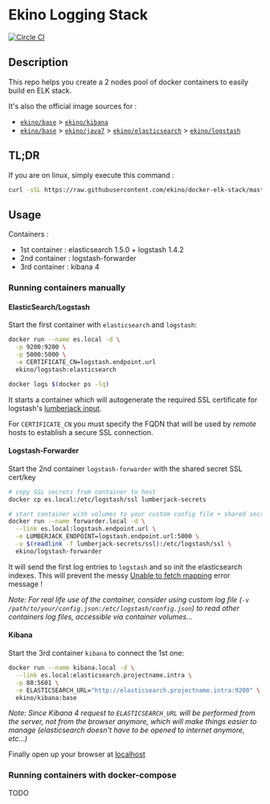 # Ekino Logging Stack

[![Circle CI](https://circleci.com/gh/ekino/docker-elk-stack.svg?style=svg)](https://circleci.com/gh/ekino/docker-elk-stack)

## Description

This repo helps you create a 2 nodes pool of docker containers to easily build
en ELK stack.

It's also the official image sources for :
* [`ekino/base`](https://registry.hub.docker.com/u/ekino/base/) > [`ekino/kibana`](https://registry.hub.docker.com/u/ekino/kibana/)
* [`ekino/base`](https://registry.hub.docker.com/u/ekino/base/) > [`ekino/java7`](https://registry.hub.docker.com/u/ekino/java7/) > [`ekino/elasticsearch`](https://registry.hub.docker.com/u/ekino/elasticsearch/) > [`ekino/logstash`](https://registry.hub.docker.com/u/ekino/logstash/)

## TL;DR

If you are on linux, simply execute this command :

```bash
curl -sSL https://raw.githubusercontent.com/ekino/docker-elk-stack/master/helper.sh | bash -s run
```

## Usage

Containers :

* 1st container : elasticsearch 1.5.0 + logstash 1.4.2
* 2nd container : logstash-forwarder
* 3rd container : kibana 4

### Running containers manually

#### ElasticSearch/Logstash

Start the first container with `elasticsearch` and `logstash`:
```bash
docker run --name es.local -d \
  -p 9200:9200 \
  -p 5000:5000 \
  -e CERTIFICATE_CN=logstash.endpoint.url
  ekino/logstash:elasticsearch

docker logs $(docker ps -lq)
```

It starts a container which will autogenerate the required SSL certificate for
logstash's [lumberjack input](http://logstash.net/docs/1.4.2/inputs/lumberjack).

For `CERTIFICATE_CN` you must specify the FQDN that will be used by *remote*
hosts to establish a secure SSL connection.

#### Logstash-Forwarder

Start the 2nd container `logstash-forwarder` with the shared secret SSL cert/key
```bash
# copy SSL secrets from container to host
docker cp es.local:/etc/logstash/ssl lumberjack-secrets

# start container with volumes to your custom config file + shared secrets
docker run --name forwarder.local -d \
  --link es.local:logstash.endpoint.url \
  -e LUMBERJACK_ENDPOINT=logstash.endpoint.url:5000 \
  -v $(readlink -f lumberjack-secrets/ssl):/etc/logstash/ssl \
  ekino/logstash-forwarder
```

It will send the first log entries to `logstash` and so init the elasticsearch
indexes. This will prevent the messy
[Unable to fetch mapping](https://github.com/elastic/kibana/issues/1950) error
message !

*Note: For real life use of the container, consider using custom log file
(`-v /path/to/your/config.json:/etc/logstash/config.json`) to read other
containers log files, accessible via container volumes...*

#### Kibana

Start the 3rd container `kibana` to connect the 1st one:
```bash
docker run --name kibana.local -d \
  --link es.local:elasticsearch.projectname.intra \
  -p 80:5601 \
  -e ELASTICSEARCH_URL="http://elasticsearch.projectname.intra:9200" \
  ekino/kibana:base
```

*Note: Since Kibana 4 request to `ELASTICSEARCH_URL` will be performed from the
server, not from the browser anymore, which will make things easier to manage
(elasticsearch doesn't have to be opened to internet anymore, etc...)*

Finally open up your browser at [localhost](http://localhost/)

### Running containers with docker-compose

TODO


